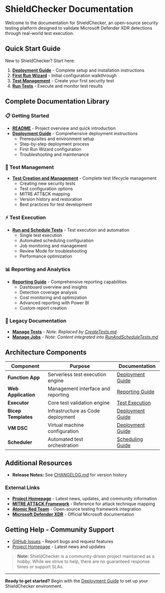 
# ShieldChecker Documentation

Welcome to the documentation for ShieldChecker, an open-source security testing platform designed to validate Microsoft Defender XDR detections through real-world test execution.

## Quick Start Guide

New to ShieldChecker? Start here:

1. **[Deployment Guide](Deployment.md)** - Complete setup and installation instructions
2. **[First Run Wizard](Deployment.md#post-deployment-configuration)** - Initial configuration walkthrough
3. **[Test Management](CreateTests.md)** - Create your first security test
4. **[Run Tests](RunAndScheduleTests.md)** - Execute and monitor test results

## Complete Documentation Library

### 📋 Getting Started
- **[README](../README.md)** - Project overview and quick introduction
- **[Deployment Guide](Deployment.md)** - Comprehensive deployment instructions
  - Prerequisites and environment setup
  - Step-by-step deployment process
  - First Run Wizard configuration
  - Troubleshooting and maintenance

### 🧪 Test Management
- **[Test Creation and Management](CreateTests.md)** - Complete test lifecycle management
  - Creating new security tests
  - Test configuration options
  - MITRE ATT&CK mapping
  - Version history and restoration
  - Best practices for test development

### ⚡ Test Execution
- **[Run and Schedule Tests](RunAndScheduleTests.md)** - Test execution and automation
  - Single test execution
  - Automated scheduling configuration
  - Job monitoring and management
  - Review Mode for troubleshooting
  - Performance optimization

### 📊 Reporting and Analytics
- **[Reporting Guide](Reporting.md)** - Comprehensive reporting capabilities
  - Dashboard overview and insights
  - Detection coverage analysis
  - Cost monitoring and optimization
  - Advanced reporting with Power BI
  - Custom report creation

### 🔧 Legacy Documentation
- **[Manage Tests](ManageTests.md)** - *Note: Replaced by [CreateTests.md](CreateTests.md)*
- **[Manage Jobs](ManageJobs.md)** - *Note: Content integrated into [RunAndScheduleTests.md](RunAndScheduleTests.md)*

## Architecture Components

| Component | Purpose | Documentation |
|-----------|---------|---------------|
| **Function App** | Serverless test execution engine | [Deployment Guide](Deployment.md) |
| **Web Application** | Management interface and reporting | [Reporting Guide](Reporting.md) |
| **Executor** | Core test validation engine | [Test Execution](RunAndScheduleTests.md) |
| **Bicep Templates** | Infrastructure as Code deployment | [Deployment Guide](Deployment.md) |
| **VM DSC** | Virtual machine configuration | [Deployment Guide](Deployment.md) |
| **Scheduler** | Automated test orchestration | [Scheduling Guide](RunAndScheduleTests.md#automated-test-scheduling) |


## Additional Resources

- **Release Notes:** See [CHANGELOG.md](../CHANGELOG.md) for version history

### External Links
- **[Project Homepage](https://www.shieldchecker.ch)** - Latest news, updates, and community information
- **[MITRE ATT&CK Framework](https://attack.mitre.org/)** - Reference for attack technique mapping
- **[Atomic Red Team](https://github.com/redcanaryco/atomic-red-team)** - Open-source testing framework integration
- **[Microsoft Defender XDR](https://docs.microsoft.com/en-us/microsoft-365/security/defender/)** - Official Microsoft documentation

## Getting Help - Community Support
- [GitHub Issues](https://github.com/ThomasKur/UseCase.ShieldChecker/issues) - Report bugs and request features
- [Project Homepage](https://www.shieldchecker.ch) - Latest news and updates

> **Note:** ShieldChecker is a community-driven project maintained as a hobby. While we strive to help, there are no guaranteed response times or support SLAs.

---

**Ready to get started?** Begin with the [Deployment Guide](Deployment.md) to set up your ShieldChecker environment.

